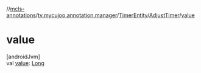 //[mcls-annotations](../../../../index.md)/[tv.mycujoo.annotation.manager](../../index.md)/[TimerEntity](../index.md)/[AdjustTimer](index.md)/[value](value.md)

# value

[androidJvm]\
val [value](value.md): [Long](https://kotlinlang.org/api/latest/jvm/stdlib/kotlin/-long/index.html)
